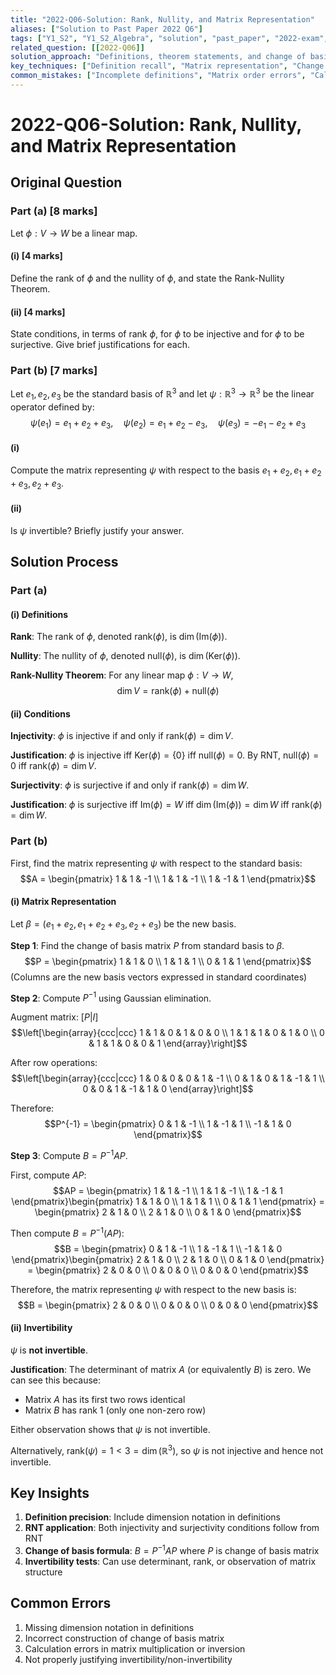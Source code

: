 ```yaml
---
title: "2022-Q06-Solution: Rank, Nullity, and Matrix Representation"
aliases: ["Solution to Past Paper 2022 Q6"]
tags: ["Y1_S2", "Y1_S2_Algebra", "solution", "past_paper", "2022-exam", "section-B", "q06"]
related_question: [[2022-Q06]]
solution_approach: "Definitions, theorem statements, and change of basis calculations"
key_techniques: ["Definition recall", "Matrix representation", "Change of basis", "Gaussian elimination", "Determinant calculation"]
common_mistakes: ["Incomplete definitions", "Matrix order errors", "Calculation mistakes", "Misunderstanding invertibility"]
---
```


# 2022-Q06-Solution: Rank, Nullity, and Matrix Representation

## Original Question

### Part (a) [8 marks]
Let $\phi : V \to W$ be a linear map.

#### (i) [4 marks]
Define the rank of $\phi$ and the nullity of $\phi$, and state the Rank-Nullity Theorem.

#### (ii) [4 marks]
State conditions, in terms of rank $\phi$, for $\phi$ to be injective and for $\phi$ to be surjective. Give brief justifications for each.

### Part (b) [7 marks]
Let $e_1, e_2, e_3$ be the standard basis of $\mathbb{R}^3$ and let $\psi : \mathbb{R}^3 \to \mathbb{R}^3$ be the linear operator defined by:
$$\psi(e_1) = e_1 + e_2 + e_3, \quad \psi(e_2) = e_1 + e_2 - e_3, \quad \psi(e_3) = -e_1 - e_2 + e_3$$

#### (i)
Compute the matrix representing $\psi$ with respect to the basis $e_1 + e_2, e_1 + e_2 + e_3, e_2 + e_3$.

#### (ii)
Is $\psi$ invertible? Briefly justify your answer.

## Solution Process

### Part (a)

#### (i) Definitions

**Rank**: The rank of $\phi$, denoted $\text{rank}(\phi)$, is $\dim(\text{Im}(\phi))$.

**Nullity**: The nullity of $\phi$, denoted $\text{null}(\phi)$, is $\dim(\text{Ker}(\phi))$.

**Rank-Nullity Theorem**: For any linear map $\phi : V \to W$,
$$\dim V = \text{rank}(\phi) + \text{null}(\phi)$$

#### (ii) Conditions

**Injectivity**: $\phi$ is injective if and only if $\text{rank}(\phi) = \dim V$.

**Justification**: $\phi$ is injective iff $\text{Ker}(\phi) = \{0\}$ iff $\text{null}(\phi) = 0$. By RNT, $\text{null}(\phi) = 0$ iff $\text{rank}(\phi) = \dim V$.

**Surjectivity**: $\phi$ is surjective if and only if $\text{rank}(\phi) = \dim W$.

**Justification**: $\phi$ is surjective iff $\text{Im}(\phi) = W$ iff $\dim(\text{Im}(\phi)) = \dim W$ iff $\text{rank}(\phi) = \dim W$.

### Part (b)

First, find the matrix representing $\psi$ with respect to the standard basis:
$$A = \begin{pmatrix}
1 & 1 & -1 \\
1 & 1 & -1 \\
1 & -1 & 1
\end{pmatrix}$$

#### (i) Matrix Representation

Let $\beta = (e_1 + e_2, e_1 + e_2 + e_3, e_2 + e_3)$ be the new basis.

**Step 1**: Find the change of basis matrix $P$ from standard basis to $\beta$.
$$P = \begin{pmatrix}
1 & 1 & 0 \\
1 & 1 & 1 \\
0 & 1 & 1
\end{pmatrix}$$
(Columns are the new basis vectors expressed in standard coordinates)

**Step 2**: Compute $P^{-1}$ using Gaussian elimination.

Augment matrix: $[P | I]$
$$\left[\begin{array}{ccc|ccc}
1 & 1 & 0 & 1 & 0 & 0 \\
1 & 1 & 1 & 0 & 1 & 0 \\
0 & 1 & 1 & 0 & 0 & 1
\end{array}\right]$$

After row operations:
$$\left[\begin{array}{ccc|ccc}
1 & 0 & 0 & 0 & 1 & -1 \\
0 & 1 & 0 & 1 & -1 & 1 \\
0 & 0 & 1 & -1 & 1 & 0
\end{array}\right]$$

Therefore:
$$P^{-1} = \begin{pmatrix}
0 & 1 & -1 \\
1 & -1 & 1 \\
-1 & 1 & 0
\end{pmatrix}$$

**Step 3**: Compute $B = P^{-1}AP$.

First, compute $AP$:
$$AP = \begin{pmatrix}
1 & 1 & -1 \\
1 & 1 & -1 \\
1 & -1 & 1
\end{pmatrix}\begin{pmatrix}
1 & 1 & 0 \\
1 & 1 & 1 \\
0 & 1 & 1
\end{pmatrix} = \begin{pmatrix}
2 & 1 & 0 \\
2 & 1 & 0 \\
0 & 1 & 0
\end{pmatrix}$$

Then compute $B = P^{-1}(AP)$:
$$B = \begin{pmatrix}
0 & 1 & -1 \\
1 & -1 & 1 \\
-1 & 1 & 0
\end{pmatrix}\begin{pmatrix}
2 & 1 & 0 \\
2 & 1 & 0 \\
0 & 1 & 0
\end{pmatrix} = \begin{pmatrix}
2 & 0 & 0 \\
0 & 0 & 0 \\
0 & 0 & 0
\end{pmatrix}$$

Therefore, the matrix representing $\psi$ with respect to the new basis is:
$$B = \begin{pmatrix}
2 & 0 & 0 \\
0 & 0 & 0 \\
0 & 0 & 0
\end{pmatrix}$$

#### (ii) Invertibility

$\psi$ is **not invertible**.

**Justification**: The determinant of matrix $A$ (or equivalently $B$) is zero. We can see this because:
- Matrix $A$ has its first two rows identical
- Matrix $B$ has rank 1 (only one non-zero row)

Either observation shows that $\psi$ is not invertible.

Alternatively, $\text{rank}(\psi) = 1 < 3 = \dim(\mathbb{R}^3)$, so $\psi$ is not injective and hence not invertible.

## Key Insights

1. **Definition precision**: Include dimension notation in definitions
2. **RNT application**: Both injectivity and surjectivity conditions follow from RNT
3. **Change of basis formula**: $B = P^{-1}AP$ where $P$ is change of basis matrix
4. **Invertibility tests**: Can use determinant, rank, or observation of matrix structure

## Common Errors

1. Missing dimension notation in definitions
2. Incorrect construction of change of basis matrix
3. Calculation errors in matrix multiplication or inversion
4. Not properly justifying invertibility/non-invertibility
